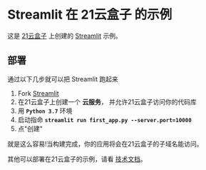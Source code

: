 # Streamlit 在 21云盒子 的示例

这是 [21云盒子](http://www.21yunbox.com/) 上创建的 [Streamlit](https://www.streamlit.io/) 示例。

## 部署

通过以下几步就可以把 Streamlit 跑起来

1. Fork [Streamlit](https://github.com/tobyglei/hello-streamlit)
2. 在21云盒子上创建一个 **云服务**， 并允许21云盒子访问你的代码库
3. 用 **`Python 3.7`** 环境
4. 启动指命 **`streamlit run first_app.py --server.port=10000`**
5. 点"创建"




就是这么容易!当构建完成，你的应用将会在21云盒子的子域名能访问。

其他可以部署在21云盒子的示例，请看 [技术文档](https://www.21yunbox.com/docs/v2/)。